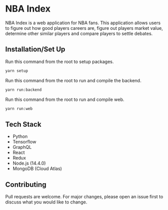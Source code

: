 # NBA Index

NBA Index is a web application for NBA fans.  This application allows users to figure out how good players careers are, figure out players market value, determine other similar players and compare players to settle debates.

## Installation/Set Up

Run this command from the root to setup packages.

```bash
yarn setup
```
Run this command from the root to run and compile the backend.

```bash
yarn run:backend
```
Run this command from the root to run and compile web.


```bash
yarn run:web
```
## Tech Stack
* Python
* Tensorflow
* GraphQL
* React
* Redux
* Node.js (14.4.0)
* MongoDB (Cloud Atlas)


## Contributing
Pull requests are welcome. For major changes, please open an issue first to discuss what you would like to change.
